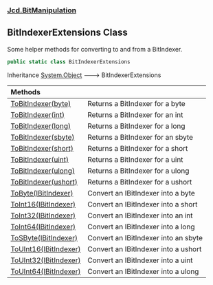 ### [Jcd.BitManipulation](Jcd_BitManipulation.md 'Jcd.BitManipulation')
## BitIndexerExtensions Class
Some helper methods for converting to and from a BitIndexer.  
```csharp
public static class BitIndexerExtensions
```

Inheritance [System.Object](https://docs.microsoft.com/en-us/dotnet/api/System.Object 'System.Object') &#129106; BitIndexerExtensions  

| Methods | |
| :--- | :--- |
| [ToBitIndexer(byte)](Jcd_BitManipulation_BitIndexerExtensions_ToBitIndexer(byte).md 'Jcd.BitManipulation.BitIndexerExtensions.ToBitIndexer(byte)') | Returns a BitIndexer for a byte<br/> |
| [ToBitIndexer(int)](Jcd_BitManipulation_BitIndexerExtensions_ToBitIndexer(int).md 'Jcd.BitManipulation.BitIndexerExtensions.ToBitIndexer(int)') | Returns a BitIndexer for an int<br/> |
| [ToBitIndexer(long)](Jcd_BitManipulation_BitIndexerExtensions_ToBitIndexer(long).md 'Jcd.BitManipulation.BitIndexerExtensions.ToBitIndexer(long)') | Returns a BitIndexer for a long<br/> |
| [ToBitIndexer(sbyte)](Jcd_BitManipulation_BitIndexerExtensions_ToBitIndexer(sbyte).md 'Jcd.BitManipulation.BitIndexerExtensions.ToBitIndexer(sbyte)') | Returns a BitIndexer for an sbyte<br/> |
| [ToBitIndexer(short)](Jcd_BitManipulation_BitIndexerExtensions_ToBitIndexer(short).md 'Jcd.BitManipulation.BitIndexerExtensions.ToBitIndexer(short)') | Returns a BitIndexer for a short<br/> |
| [ToBitIndexer(uint)](Jcd_BitManipulation_BitIndexerExtensions_ToBitIndexer(uint).md 'Jcd.BitManipulation.BitIndexerExtensions.ToBitIndexer(uint)') | Returns a BitIndexer for a uint<br/> |
| [ToBitIndexer(ulong)](Jcd_BitManipulation_BitIndexerExtensions_ToBitIndexer(ulong).md 'Jcd.BitManipulation.BitIndexerExtensions.ToBitIndexer(ulong)') | Returns a BitIndexer for a ulong<br/> |
| [ToBitIndexer(ushort)](Jcd_BitManipulation_BitIndexerExtensions_ToBitIndexer(ushort).md 'Jcd.BitManipulation.BitIndexerExtensions.ToBitIndexer(ushort)') | Returns a BitIndexer for a ushort<br/> |
| [ToByte(IBitIndexer)](Jcd_BitManipulation_BitIndexerExtensions_ToByte(Jcd_BitManipulation_IBitIndexer).md 'Jcd.BitManipulation.BitIndexerExtensions.ToByte(Jcd.BitManipulation.IBitIndexer)') | Convert an IBitIndexer into a byte<br/> |
| [ToInt16(IBitIndexer)](Jcd_BitManipulation_BitIndexerExtensions_ToInt16(Jcd_BitManipulation_IBitIndexer).md 'Jcd.BitManipulation.BitIndexerExtensions.ToInt16(Jcd.BitManipulation.IBitIndexer)') | Convert an IBitIndexer into a short<br/> |
| [ToInt32(IBitIndexer)](Jcd_BitManipulation_BitIndexerExtensions_ToInt32(Jcd_BitManipulation_IBitIndexer).md 'Jcd.BitManipulation.BitIndexerExtensions.ToInt32(Jcd.BitManipulation.IBitIndexer)') | Convert an IBitIndexer into an int<br/> |
| [ToInt64(IBitIndexer)](Jcd_BitManipulation_BitIndexerExtensions_ToInt64(Jcd_BitManipulation_IBitIndexer).md 'Jcd.BitManipulation.BitIndexerExtensions.ToInt64(Jcd.BitManipulation.IBitIndexer)') | Convert an IBitIndexer into a long<br/> |
| [ToSByte(IBitIndexer)](Jcd_BitManipulation_BitIndexerExtensions_ToSByte(Jcd_BitManipulation_IBitIndexer).md 'Jcd.BitManipulation.BitIndexerExtensions.ToSByte(Jcd.BitManipulation.IBitIndexer)') | Convert an IBitIndexer into an sbyte<br/> |
| [ToUInt16(IBitIndexer)](Jcd_BitManipulation_BitIndexerExtensions_ToUInt16(Jcd_BitManipulation_IBitIndexer).md 'Jcd.BitManipulation.BitIndexerExtensions.ToUInt16(Jcd.BitManipulation.IBitIndexer)') | Convert an IBitIndexer into a ushort<br/> |
| [ToUInt32(IBitIndexer)](Jcd_BitManipulation_BitIndexerExtensions_ToUInt32(Jcd_BitManipulation_IBitIndexer).md 'Jcd.BitManipulation.BitIndexerExtensions.ToUInt32(Jcd.BitManipulation.IBitIndexer)') | Convert an IBitIndexer into a uint<br/> |
| [ToUInt64(IBitIndexer)](Jcd_BitManipulation_BitIndexerExtensions_ToUInt64(Jcd_BitManipulation_IBitIndexer).md 'Jcd.BitManipulation.BitIndexerExtensions.ToUInt64(Jcd.BitManipulation.IBitIndexer)') | Convert an IBitIndexer into a ulong<br/> |
